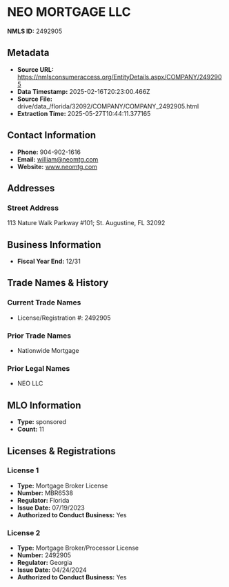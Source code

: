 # NEO MORTGAGE LLC

**NMLS ID:** 2492905

## Metadata
- **Source URL:** https://nmlsconsumeraccess.org/EntityDetails.aspx/COMPANY/2492905
- **Data Timestamp:** 2025-02-16T20:23:00.466Z
- **Source File:** drive/data_/florida/32092/COMPANY/COMPANY_2492905.html
- **Extraction Time:** 2025-05-27T10:44:11.377165

## Contact Information
- **Phone:** 904-902-1616
- **Email:** william@neomtg.com
- **Website:** www.neomtg.com

## Addresses
### Street Address
113 Nature Walk Parkway #101; St. Augustine, FL 32092

## Business Information
- **Fiscal Year End:** 12/31

## Trade Names & History
### Current Trade Names
- License/Registration #: 2492905

### Prior Trade Names
- Nationwide Mortgage

### Prior Legal Names
- NEO LLC

## MLO Information
- **Type:** sponsored
- **Count:** 11

## Licenses & Registrations

### License 1
- **Type:** Mortgage Broker License
- **Number:** MBR6538
- **Regulator:** Florida
- **Issue Date:** 07/19/2023
- **Authorized to Conduct Business:** Yes

### License 2
- **Type:** Mortgage Broker/Processor License
- **Number:** 2492905
- **Regulator:** Georgia
- **Issue Date:** 04/24/2024
- **Authorized to Conduct Business:** Yes
